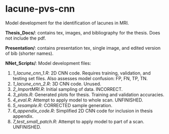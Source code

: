 # lacune-pvs-cnn

Model development for the identification of lacunes in MRI.

**Thesis_Docs/**: contains tex, images, and bibliography for the thesis. Does not include the pdf.

**Presentation/**: contains presentation tex, single image, and edited version of bib (shorter names).

**NNet_Scripts/**: Model development files:

1. *1_lacune_cnn_1.R*: 2D CNN code. Requires training, validation, and testing set files. Also assesses model confusion: FP, FN, TP, TN.
2. *1_lacune_cnn_2.R*: 3D CNN code. Unused.
3. *2_ImportMRI.R*: Initial sampling of data. INCORRECT.
4. *3_plots.R*: Generated plots for thesis. Training and validation accuracies.
5. *4_eval.R*: Attempt to apply model to whole scan. UNFINISHED.
6. *5_resample.R*: CORRECTED sample generation.
7. *6_appendix_code.R*: Simplified 2D CNN code for inclusion in thesis appendix.
8. *7_test_small_patch.R*: Attempt to apply model to part of a scan. UNFINISHED.
